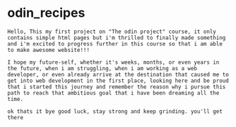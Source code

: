 # odin_recipes

    Hello, This my first project on "The odin project" course, it only contains simple html pages but i'm thrilled to finally made something and i'm excited to progress further in this course so that i am able to make awesome website!!!

    I hope my future-self, whether it's weeks, months, or even years in the future, when i am struggling, when i am working as a web developer, or even already arrive at the destination that caused me to get into web development in the first place, looking here and be proud that i started this journey and remember the reason why i pursue this path to reach that ambitious goal that i have been dreaming all the time.

    ok thats it bye good luck, stay strong and keep grinding. you'll get there